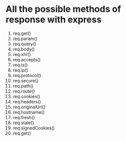 # All the possible methods of response with express

1. req.get()
2. req.param()
3. req.query()
4. req.body()
5. req.xhr()
6. req.accepts()
7. req.is()
8. req.ip()
9. req.protocol()
10. req.secure()
11. req.path()
12. req.route()
13. req.cookies()
14. req.headers()
15. req.originalUrl()
16. req.hostname()
17. req.fresh()
18. req.stale()
19. req.signedCookies()
20. req.get()
